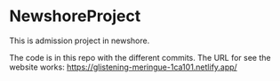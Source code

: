# NewshoreProject
This is admission project in newshore.

The code is in this repo with the different commits.
The URL for see the website works: https://glistening-meringue-1ca101.netlify.app/
